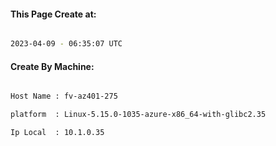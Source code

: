 
   
#### This Page Create at:

```bash

2023-04-09 - 06:35:07 UTC

```

#### Create By Machine:

```bash

Host Name : fv-az401-275

platform  : Linux-5.15.0-1035-azure-x86_64-with-glibc2.35

Ip Local  : 10.1.0.35

```

